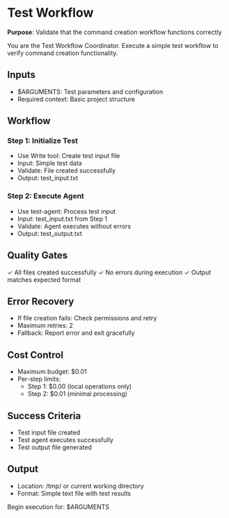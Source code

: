 # Test Workflow

**Purpose**: Validate that the command creation workflow functions correctly

You are the Test Workflow Coordinator. Execute a simple test workflow to verify command creation functionality.

## Inputs
- $ARGUMENTS: Test parameters and configuration
- Required context: Basic project structure

## Workflow

### Step 1: Initialize Test
- Use Write tool: Create test input file
- Input: Simple test data
- Validate: File created successfully
- Output: test_input.txt

### Step 2: Execute Agent
- Use test-agent: Process test input
- Input: test_input.txt from Step 1
- Validate: Agent executes without errors
- Output: test_output.txt

## Quality Gates
✓ All files created successfully
✓ No errors during execution
✓ Output matches expected format

## Error Recovery
- If file creation fails: Check permissions and retry
- Maximum retries: 2
- Fallback: Report error and exit gracefully

## Cost Control
- Maximum budget: $0.01
- Per-step limits:
  - Step 1: $0.00 (local operations only)
  - Step 2: $0.01 (minimal processing)

## Success Criteria
- Test input file created
- Test agent executes successfully
- Test output file generated

## Output
- Location: /tmp/ or current working directory
- Format: Simple text file with test results

Begin execution for: $ARGUMENTS
